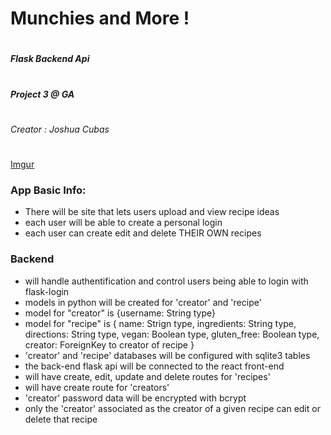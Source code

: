 # Munchies and More !
#
#####  Flask Backend Api
#
##### Project 3 @ GA
#
###### Creator : Joshua Cubas
#
#
[Imgur](https://i.imgur.com/YCCtiwm.jpg)
### App Basic Info:

 - There will be site that lets users upload and view recipe ideas 
 - each user will be able to  create a personal login
 - each user can create edit and delete THEIR OWN recipes 


### Backend

- will handle authentification and control users being able to login with flask-login
- models in python will be created for 'creator' and 'recipe'
- model for "creator" is {username: String type}
- model for "recipe" is { name: Strign type, ingredients: String type, directions: String type, vegan: Boolean type, gluten_free: Boolean type, creator: ForeignKey to creator of recipe }
- 'creator' and 'recipe' databases will be configured with sqlite3 tables
- the back-end flask api will be connected to the react front-end
- will have create, edit, update and delete routes for 'recipes'
- will have create route for 'creators'
- 'creator' password data will be encrypted with bcrypt
- only the 'creator' associated as the creator of a given recipe can edit or delete that recipe